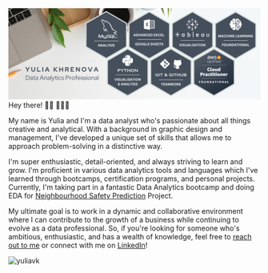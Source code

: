 <img src="https://github.com/YuliaVK/YuliaVK/blob/main/pics/GitPic.png" alt="banner that says Yulia Khrenova - Data Analytics Professional, alongside bages MySQL, Pyphon, Tableau, AWS, Excel and others">
Hey there! 👋🏻 👩🏼‍💻

My name is Yulia and I'm a data analyst who's passionate about all things creative and analytical. With a background in graphic design and management, I've developed a unique set of skills that allows me to approach problem-solving in a distinctive way.

I'm super enthusiastic, detail-oriented, and always striving to learn and grow. I'm proficient in various data analytics tools and languages which I've learned through bootcamps, certification programs, and personal projects. Currently, I'm taking part in a fantastic Data Analytics bootcamp and doing EDA for [Neighbourhood Safety Prediction](https://github.com/mlsystemdesignproject/neighbourhood-safety-prediction#readme) Project. 

My ultimate goal is to work in a dynamic and collaborative environment where I can contribute to the growth of a business while continuing to evolve as a data professional. So, if you're looking for someone who's ambitious, enthusiastic, and has a wealth of knowledge, feel free to <a href="mailto:yuliavk.git@gmail.com?subject=[GitHub]">reach out to me</a> or connect with me on [LinkedIn](https://www.linkedin.com/in/yuliavk/)!

<p align="left"> <img src="https://komarev.com/ghpvc/?username=yuliavk&label=Profile%20views&color=fff2d5&style=flat" alt="yuliavk" /> </p>
<!--
**YuliaVK/YuliaVK** is a ✨ _special_ ✨ repository because its `README.md` (this file) appears on your GitHub profile.

Here are some ideas to get you started:

- 🔭 I’m currently working on ...
- 🌱 I’m currently learning ...
- 👯 I’m looking to collaborate on ...
- 🤔 I’m looking for help with ...
- 💬 Ask me about ...
- 📫 How to reach me: ...
- 😄 Pronouns: ...
- ⚡ Fun fact: ...
-->
